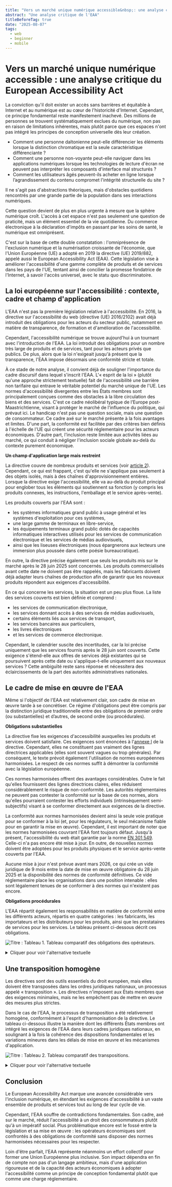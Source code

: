 ```yaml
---
title: "Vers un marché unique numérique accessible&nbsp;: une analyse critique du European Accessibility Act"
abstract: "Une analyse critique de l'EAA"
titleBeforeTag: true
date: "2025-08-07"
tags:
  - web
  - beginner
  - mobile
---
```


# Vers un marché unique numérique accessible&nbsp;: une analyse critique du European Accessibility Act

La conviction qu'il doit exister un accès sans barrières et équitable à Internet et au numérique est au cœur de l'historicité d'Internet. Cependant, ce principe fondamental reste manifestement inachevé. Des millions de personnes se trouvent systématiquement exclues du numérique, non pas en raison de limitations inhérentes, mais plutôt parce que ces espaces n'ont pas intégré les principes de conception universelle dès leur création.
- Comment une personne daltonienne peut-elle différencier les éléments lorsque la distinction chromatique est la seule caractéristique différenciante ?
- Comment une personne non-voyante peut-elle naviguer dans les applications numériques lorsque les technologies de lecture d'écran ne peuvent pas interpréter les composants d'interface mal structurés ?
- Comment les utilisateurs âgés peuvent-ils acheter en ligne lorsque l’agrandissement du contenu compromet l'intégrité structurelle du site ?

Il ne s'agit pas d'abstractions théoriques, mais d'obstacles quotidiens rencontrés par une grande partie de la population dans ses interactions numériques.

Cette question devient de plus en plus urgente à mesure que la sphère numérique croît. L'accès à cet espace n'est pas seulement une question de praticité, mais un élément essentiel de la vie quotidienne. Du commerce électronique à la déclaration d'impôts en passant par les soins de santé, le numérique est omniprésent.

C'est sur la base de cette double constatation : l'omniprésence de l'exclusion numérique et la numérisation croissante de l'économie, que l'Union Européenne (UE) a adopté en 2019 la directive (UE) 2019/882, appelé aussi le European Accessibility Act (EAA). Cette législation vise à améliorer l'accessibilité d'une gamme complète de produits et de services dans les pays de l'UE, tentant ainsi de concilier la promesse fondatrice de l'Internet, à savoir l'accès universel, avec le statu quo discriminatoire.

## La loi européenne sur l'accessibilité&nbsp;: contexte, cadre et champ d'application

L'EAA n'est pas la première législation relative à l'accessibilité. En 2016, la directive sur l'accessibilité du web (directive (UE) 2016/2102) avait déjà introduit des obligations pour les acteurs du secteur public, notamment en matière de transparence, de formation et d'amélioration de l'accessibilité. 

Cependant, l'accessibilité numérique se trouve aujourd'hui à un tournant avec l'introduction de l'EAA. La loi introduit des obligations pour un nombre très large de produits et de services, tant pour les acteurs privés que publics. De plus, alors que la loi n'exigeait jusqu'à présent que la transparence, l'EAA impose désormais une conformité stricte et totale.

À ce stade de notre analyse, il convient déjà de souligner l'importance du cadre discursif dans lequel s'inscrit l'EAA. L'«&nbsp;esprit de la loi&nbsp;» (plutôt qu'une approche strictement textuelle) fait de l'accessibilité une barrière non tarifaire qui entrave le véritable potentiel du marché unique de l'UE. Les normes d'accessibilité divergentes entre les États membres sont principalement conçues comme des obstacles à la libre circulation des biens et des services. C'est ce cadre néolibéral typique de l’Europe post-Maastrichtienne, visant à protéger le marché de l’influence du politique, qui prévaut ici.
Le handicap n'est pas une question sociale, mais une question de consommateur. Ce cadre axé sur le marché présente à la fois avantages et limites. 
D'une part, la conformité est facilitée par des critères bien définis à l'échelle de l'UE qui créent une sécurité réglementaire pour les acteurs économiques. 
D'autre part, l'inclusion reste limitée aux activités liées au marché, ce qui conduit à négliger l'inclusion sociale globale au-delà du contexte purement économique.

**Un champ d'application large mais restreint**

La directive couvre de nombreux produits et services (voir [article 2](https://eur-lex.europa.eu/legal-content/FR/TXT/HTML/?uri=CELEX:32019L0882#art_2)). Cependant, ce qui est frappant, c'est qu'elle ne s'applique pas seulement à des objets isolés, mais à des chaînes d'approvisionnement entières. Lorsque la directive exige l'accessibilité, elle va au-delà du produit principal pour englober tous les éléments qui soutiennent sa fonction (y compris les produits connexes, les instructions, l'emballage et le service après-vente).

Les produits couverts par l'EAA sont :
- les systèmes informatiques grand public à usage général et les systèmes d'exploitation pour ces systèmes,
- une large gamme de terminaux en libre-service,
- les équipements terminaux grand public dotés de capacités informatiques interactives utilisés pour les services de communication électronique et les services de médias audiovisuels,
- ainsi que les liseuses électroniques (nous épargnerons aux lecteurs une immersion plus poussée dans cette poésie bureaucratique).

En outre, la directive précise également que seuls les produits mis sur le marché après le 28 juin 2025 sont concernés. Les produits commercialisés avant cette date ne doivent pas être rappelés, mais les fabricants doivent déjà adapter leurs chaînes de production afin de garantir que les nouveaux produits répondent aux exigences d'accessibilité.

En ce qui concerne les services, la situation est un peu plus floue. La liste des services couverts est bien définie et comprend :
- les services de communication électronique,
- les services donnant accès à des services de médias audiovisuels,
- certains éléments liés aux services de transport,
- les services bancaires aux particuliers,
- les livres électroniques
- et les services de commerce électronique.

Cependant, le calendrier suscite des incertitudes, car la loi précise uniquement que les services fournis après le 28 juin sont couverts. Cette exigence s'étend-elle aux offres de services déjà existantes qui se poursuivent après cette date ou s'applique-t-elle uniquement aux nouveaux services ? Cette ambiguïté reste sans réponse et nécessitera des éclaircissements de la part des autorités administratives nationales.

## Le cadre de mise en œuvre de l'EAA

Même si l'objectif de l'EAA est relativement clair, son cadre de mise en œuvre tarde à se concrétiser. Ce régime d'obligations peut être compris par la distinction juridique traditionnelle entre des obligations de premier ordre (ou substantielles) et d’autres, de second ordre (ou procédurales).

**Obligations substantielles**

La directive fixe les exigences d'accessibilité auxquelles les produits et services doivent satisfaire. Ces exigences sont énoncées à l'[annexe I](https://eur-lex.europa.eu/legal-content/FR/TXT/HTML/?uri=CELEX:32019L0882#anx_I) de la directive. 
Cependant, elles ne constituent pas vraiment des lignes directrices applicables (elles sont souvent vagues ou trop générales). Par conséquent, le texte prévoit également l'utilisation de normes européennes harmonisées. Le respect de ces normes suffit à démontrer la conformité avec la législation européenne.

Ces normes harmonisées offrent des avantages considérables. Outre le fait qu'elles fournissent des lignes directrices claires, elles réduisent considérablement le risque de non-conformité. Les autorités réglementaires ne peuvent pas contester la conformité sur la base de ces normes, alors qu'elles pourraient contester les efforts individuels (intrinsèquement semi-subjectifs) visant à se conformer directement aux exigences de la directive.

La conformité aux normes harmonisées devient ainsi la seule voie pratique pour se conformer à la loi (et, pour les régulateurs, le seul mécanisme fiable pour en garantir la mise en œuvre). Cependant, il est important de noter que les normes harmonisées couvrant l'EAA font toujours défaut. Jusqu'à présent, l'accessibilité du web était garantie par la norme [EN 301 549](https://www.etsi.org/deliver/etsi_en/301500_301599/301549/03.02.01_60/en_301549v030201p.pdf). Celle-ci n'a pas encore été mise à jour. En outre, de nouvelles normes doivent être adoptées pour les produits physiques et le service après-vente couverts par l'EAA. 

Aucune mise à jour n'est prévue avant mars 2026, ce qui crée un vide juridique de 9 mois entre la date de mise en œuvre obligatoire du 28 juin 2025 et la disponibilité des normes de conformité définitives. Ce vide réglementaire place les organisations dans une position intenable : elles sont légalement tenues de se conformer à des normes qui n'existent pas encore.

**Obligations procédurales**

L'EAA répartit également les responsabilités en matière de conformité entre les différents acteurs, répartis en quatre catégories : les fabricants, les importateurs et les distributeurs pour les produits, ainsi que les prestataires de services pour les services. Le tableau présent ci-dessous décrit ces obligations.

![Titre : Tableau 1. Tableau comparatif des obligations des opérateurs.](../images/image-1-EAA-droit.png)

<details><summary>Cliquer pour voir l'alternative textuelle</summary>

Ce tableau présente les différentes obligations d'accessibilité applicables selon le type d'acteur économique. Le tableau est structuré avec les types d'obligations en lignes et les quatre catégories d'acteurs économiques en colonnes : Producteur, Importateur, Distributeur et Fournisseur de services. 

La conformité aux exigences d'accessibilité est obligatoire pour les producteurs et les fournisseurs de services.

La procédure d'évaluation de la conformité et la documentation technique sont pleinement requises pour les producteurs, tandis que les importateurs et distributeurs ont des obligations allégées dans ce domaine. 

La déclaration d'accessibilité est uniquement exigée des fournisseurs de services. 

Les mesures correctives en cas de non-conformité sont obligatoires pour tous les acteurs économiques. 

Le registre de non-conformité doit être conservé pendant 5 ans par les producteurs et les importateurs, tandis que les fournisseurs de services doivent le maintenir tant que leur service est en opération.

La coopération avec les autorités compétentes et les procédures de conformité à long terme sont exigées de tous les acteurs économiques. 

Enfin, seuls les fournisseurs de services sont tenus de mettre en place des mécanismes de retour d'information.</details>

## Une transposition homogène

Les directives sont des outils essentiels du droit européen, mais elles doivent être transposées dans les ordres juridiques nationaux, un processus appelé « transposition ». Les directives n'imposent aux États membres que des exigences minimales, mais ne les empêchent pas de mettre en œuvre des mesures plus strictes.

Dans le cas de l'EAA, le processus de transposition a été relativement homogène, conformément à l'esprit d'harmonisation de la directive. Le tableau ci-dessous illustre la manière dont les différents États membres ont intégré les exigences de l'EAA dans leurs cadres juridiques nationaux, en soulignant à la fois la cohérence des dispositions fondamentales et les variations mineures dans les délais de mise en œuvre et les mécanismes d'application.

![Titre : Tableau 2. Tableau comparatif des transpositions.](../images/image-2-EAA-droit.png)

<details> <summary>Cliquer pour voir l'alternative textuelle</summary>

Ce tableau présente la comparaison de la transposition de la directive d'accessibilité européenne (EAA) dans différents pays. Le tableau est organisé en six colonnes qui détaillent respectivement les pays, leur statut de transposition, les obligations applicables, les autorités de contrôle, les sanctions maximales encourues et les spécificités nationales.

La France a transposé l'EAA avec une interprétation extensive par la DGCCRF et prévoit des sanctions allant jusqu'à 75 000 € pour les pénalités et 300 000 € pour les astreintes. Les autorités de contrôle sont de façon générale l'Arcom, la DGCCRF et l'ARCEP. Pour le secteur bancaire, c'est la Banque de France, l'AMF, et l'ACPR.

Le Luxembourg a également transposé l'EAA. Les recours devant l'OSAPS sont possibles par tous. Des sanctions pouvant atteindre 15 000 € administratives et 1 000 000 € pénales sont prévues. C'est l'OSAPS qui se charge du contrôle. 

La Belgique n'a réalisé qu'une transposition partielle de l'EAA sans spécificités particulières, avec l'IBPT comme autorité générale et des sanctions administratives de 200 000 €. Pour les services bancaires et de commerce électronique, c'est l'Inspection économique qui surveille le marché. Des sanctions administratives de 8 000 € et pénales de 16 000 € sont prévues. 

La Slovaquie a transposé l'EAA avec des limites temporelles spécifiques et des sanctions administratives de 30 000 € de façon générale et sont imposées par l'Inspection slovaque du commerce. Pour les télécommunications en revanche, c'est Teleoff qui s'occupe de mettre des sanctions atteignant 3 000 €. 

La Pologne a transposé l'EAA en incluant des obligations relatives au droit des consommateurs avec un système de contrôle sui generis, c'est-à-dire un système unique en son genre, et des sanctions pouvant atteindre 80 000 zlotys. 

L'Espagne a transposé l'EAA sans spécificités particulières, avec diverses autorités sectorielles et un régime de sanctions très variant selon les secteurs. 
La Moldavie n'étant pas encore membre de l'Union européenne et simplement pays candidat n'a pas encore transposé l'EAA, un travail législatif est en cours, sans autorités désignées ni sanctions prévues.

La Roumanie a transposé l’EAA sans spécificités particulières. Diverses autorités sectorielles existent avec des sanctions pouvant atteindre 3 000 €. </details>

## Conclusion

Le European Accessibility Act marque une avancée considérable vers l'inclusion numérique, en étendant les exigences d'accessibilité à un vaste ensemble de produits et services tout au long de leur cycle de vie.

Cependant, l'EAA souffre de contradictions fondamentales. Son cadre, axé sur le marché, réduit l'accessibilité à un droit des consommateurs plutôt qu'à un impératif social. Plus problématique encore est le fossé entre la législation et sa mise en œuvre : les opérateurs économiques sont confrontés à des obligations de conformité sans disposer des normes harmonisées nécessaires pour les respecter.

Loin d'être parfait, l'EAA représente néanmoins un effort collectif pour former une Union Européenne plus inclusive. Son impact dépendra en fin de compte non pas d'un langage ambitieux, mais d'une application rigoureuse et de la capacité des acteurs économiques à adopter l'accessibilité comme un principe de conception fondamental plutôt que comme une charge réglementaire.






